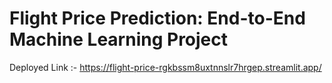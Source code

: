 # Flight Price Prediction: End-to-End Machine Learning Project
Deployed Link :- https://flight-price-rgkbssm8uxtnnslr7hrgep.streamlit.app/